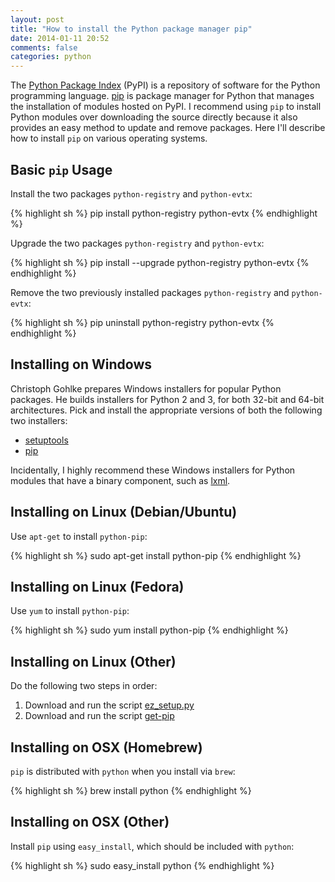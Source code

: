 ```yaml
---
layout: post
title: "How to install the Python package manager pip"
date: 2014-01-11 20:52
comments: false 
categories: python 
---
```


The [Python Package Index](https://pypi.python.org/pypi) (PyPI) is a 
repository of software for the Python programming language. 
[pip](https://pypi.python.org/pypi/pip) is
package manager for Python that manages the installation of modules
hosted on PyPI. I recommend using `pip` to install Python modules
over downloading the source directly because it also provides an easy
method to update and remove packages. Here I'll describe how to install
`pip` on various operating systems.


Basic `pip` Usage
-----------------

Install the two packages `python-registry` and `python-evtx`:

{% highlight sh %}
pip install python-registry python-evtx
{% endhighlight %}

Upgrade the two packages `python-registry` and `python-evtx`:

{% highlight sh %}
pip install --upgrade python-registry python-evtx
{% endhighlight %}

Remove the two previously installed packages `python-registry` and `python-evtx`:

{% highlight sh %}
pip uninstall python-registry python-evtx
{% endhighlight %}


Installing on Windows
---------------------
Christoph Gohlke prepares Windows installers for popular 
Python packages. He builds installers for Python 2 and 3, for
both 32-bit and 64-bit architectures. Pick and install the appropriate versions
of both the following two installers:

  - [setuptools](http://www.lfd.uci.edu/~gohlke/pythonlibs/#setuptools)
  - [pip](http://www.lfd.uci.edu/~gohlke/pythonlibs/#pip)

Incidentally, I highly recommend these Windows installers for Python modules
that have a binary component, such as 
[lxml](http://www.lfd.uci.edu/~gohlke/pythonlibs/#lxml).


Installing on Linux (Debian/Ubuntu)
-----------------------------------
Use `apt-get` to install `python-pip`:

{% highlight sh %}
sudo apt-get install python-pip
{% endhighlight %}


Installing on Linux (Fedora)
----------------------------
Use `yum` to install `python-pip`:

{% highlight sh %}
sudo yum install python-pip
{% endhighlight %}


Installing on Linux (Other)
---------------------------
Do the following two steps in order:

  1. Download and run the script [ez_setup.py](https://bitbucket.org/pypa/setuptools/raw/bootstrap/ez_setup.py)
  2. Download and run the script [get-pip](https://raw.github.com/pypa/pip/master/contrib/get-pip.py)


Installing on OSX (Homebrew)
----------------------------
`pip` is distributed with `python` when you install via `brew`:

{% highlight sh %}
brew install python
{% endhighlight %}


Installing on OSX (Other)
-------------------------
Install `pip` using `easy_install`, which should be included with `python`:

{% highlight sh %}
sudo easy_install python
{% endhighlight %}





